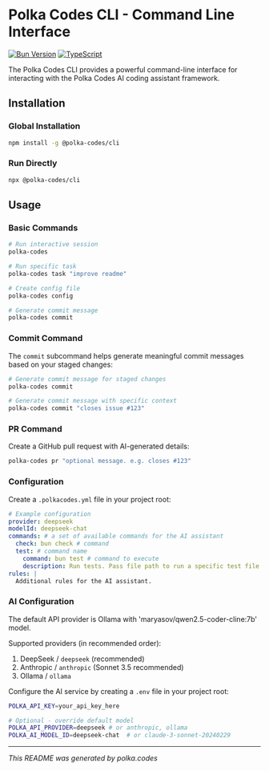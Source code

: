 # Polka Codes CLI - Command Line Interface

[![Bun Version](https://img.shields.io/badge/Bun-v1.0.0+-brightgreen)](https://bun.sh)
[![TypeScript](https://img.shields.io/badge/TypeScript-5.0+-blue)](https://www.typescriptlang.org)

The Polka Codes CLI provides a powerful command-line interface for interacting with the Polka Codes AI coding assistant framework.

## Installation

### Global Installation

```bash
npm install -g @polka-codes/cli
```

### Run Directly

```bash
npx @polka-codes/cli
```

## Usage

### Basic Commands

```bash
# Run interactive session
polka-codes

# Run specific task
polka-codes task "improve readme"

# Create config file
polka-codes config

# Generate commit message
polka-codes commit
```

### Commit Command

The `commit` subcommand helps generate meaningful commit messages based on your staged changes:

```bash
# Generate commit message for staged changes
polka-codes commit

# Generate commit message with specific context
polka-codes commit "closes issue #123"

```

### PR Command

Create a GitHub pull request with AI-generated details:

```bash
polka-codes pr "optional message. e.g. closes #123"
```

### Configuration

Create a `.polkacodes.yml` file in your project root:

```yaml
# Example configuration
provider: deepseek
modelId: deepseek-chat
commands: # a set of available commands for the AI assistant
  check: bun check # command
  test: # command name
    command: bun test # command to execute
    description: Run tests. Pass file path to run a specific test file. # description of the command
rules: |
  Additional rules for the AI assistant.
```

### AI Configuration

The default API provider is Ollama with 'maryasov/qwen2.5-coder-cline:7b' model.

Supported providers (in recommended order):
1. DeepSeek / `deepseek` (recommended)
2. Anthropic / `anthropic` (Sonnet 3.5 recommended)
3. Ollama / `ollama`

Configure the AI service by creating a `.env` file in your project root:

```bash
POLKA_API_KEY=your_api_key_here

# Optional - override default model
POLKA_API_PROVIDER=deepseek # or anthropic, ollama
POLKA_AI_MODEL_ID=deepseek-chat  # or claude-3-sonnet-20240229
```

---


*This README was generated by polka.codes*
